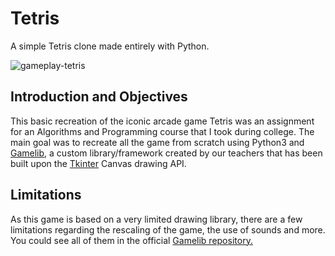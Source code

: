# Tetris
A simple Tetris clone made entirely with Python.

![gameplay-tetris](https://user-images.githubusercontent.com/20289234/116833677-f50f6800-ab90-11eb-8a44-f469faf87beb.gif)


## Introduction and Objectives 
This basic recreation of the iconic arcade game Tetris was an assignment for an Algorithms and Programming course that I took during college. The main goal was to recreate all the game from scratch using Python3 and [Gamelib](https://github.com/dessaya/python-gamelib), a custom library/framework created by our teachers that has been built upon the [Tkinter](https://docs.python.org/3/library/tkinter.html) Canvas drawing API.

## Limitations
As this game is based on a very limited drawing library, there are a few limitations regarding the rescaling of the game, the use of sounds and more. You could see all of them in the official [Gamelib repository.](https://github.com/dessaya/python-gamelib)
